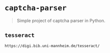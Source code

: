 # `captcha-parser`

> Simple project of captcha parser in Python.

## `tesseract`

```http
https://digi.bib.uni-mannheim.de/tesseract/
```
